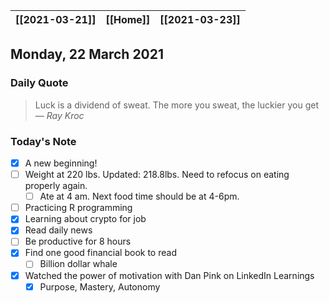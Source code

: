 | [[2021-03-21]] | [[Home]] | [[2021-03-23]] |
| :------------: | :------: | :------------: |

## Monday, 22 March 2021

### Daily Quote
> Luck is a dividend of sweat. The more you sweat, the luckier you get
> &mdash; <cite>Ray Kroc</cite>

### Today's Note

- [x] A new beginning!
- [ ] Weight at 220 lbs. Updated: 218.8lbs. Need to refocus on eating properly again.
	- [ ] Ate at 4 am. Next food time should be at 4-6pm.
- [ ] Practicing R programming
- [x] Learning about crypto for job
- [x] Read daily news
- [ ] Be productive for 8 hours
- [x] Find one good financial book to read
	- [ ] Billion dollar whale
- [x] Watched the power of motivation with Dan Pink on LinkedIn Learnings
	- [x] Purpose, Mastery, Autonomy

